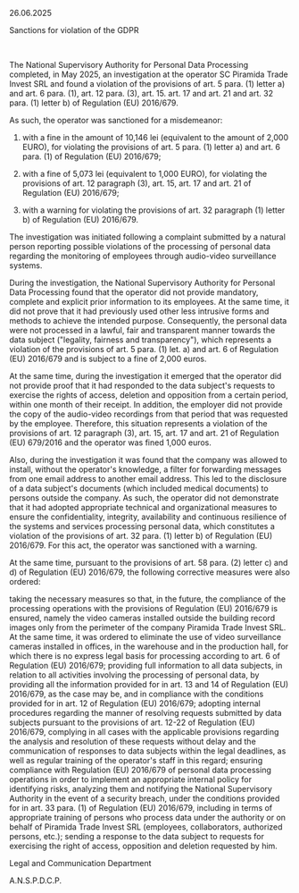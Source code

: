 26.06.2025

Sanctions for violation of the GDPR

 

The National Supervisory Authority for Personal Data Processing completed, in May 2025, an investigation at the operator SC Piramida Trade Invest SRL and found a violation of the provisions of art. 5 para. (1) letter a) and art. 6 para. (1), art. 12 para. (3), art. 15. art. 17 and art. 21 and art. 32 para. (1) letter b) of Regulation (EU) 2016/679.

As such, the operator was sanctioned for a misdemeanor:

1. with a fine in the amount of 10,146 lei (equivalent to the amount of 2,000 EURO), for violating the provisions of art. 5 para. (1) letter a) and art. 6 para. (1) of Regulation (EU) 2016/679;

2. with a fine of 5,073 lei (equivalent to 1,000 EURO), for violating the provisions of art. 12 paragraph (3), art. 15, art. 17 and art. 21 of Regulation (EU) 2016/679;

3. with a warning for violating the provisions of art. 32 paragraph (1) letter b) of Regulation (EU) 2016/679.

The investigation was initiated following a complaint submitted by a natural person reporting possible violations of the processing of personal data regarding the monitoring of employees through audio-video surveillance systems.

During the investigation, the National Supervisory Authority for Personal Data Processing found that the operator did not provide mandatory, complete and explicit prior information to its employees. At the same time, it did not prove that it had previously used other less intrusive forms and methods to achieve the intended purpose. Consequently, the personal data were not processed in a lawful, fair and transparent manner towards the data subject ("legality, fairness and transparency"), which represents a violation of the provisions of art. 5 para. (1) let. a) and art. 6 of Regulation (EU) 2016/679 and is subject to a fine of 2,000 euros.

At the same time, during the investigation it emerged that the operator did not provide proof that it had responded to the data subject's requests to exercise the rights of access, deletion and opposition from a certain period, within one month of their receipt. In addition, the employer did not provide the copy of the audio-video recordings from that period that was requested by the employee. Therefore, this situation represents a violation of the provisions of art. 12 paragraph (3), art. 15, art. 17 and art. 21 of Regulation (EU) 679/2016 and the operator was fined 1,000 euros.

Also, during the investigation it was found that the company was allowed to install, without the operator's knowledge, a filter for forwarding messages from one email address to another email address. This led to the disclosure of a data subject's documents (which included medical documents) to persons outside the company. As such, the operator did not demonstrate that it had adopted appropriate technical and organizational measures to ensure the confidentiality, integrity, availability and continuous resilience of the systems and services processing personal data, which constitutes a violation of the provisions of art. 32 para. (1) letter b) of Regulation (EU) 2016/679. For this act, the operator was sanctioned with a warning.

At the same time, pursuant to the provisions of art. 58 para. (2) letter c) and d) of Regulation (EU) 2016/679, the following corrective measures were also ordered:

taking the necessary measures so that, in the future, the compliance of the processing operations with the provisions of Regulation (EU) 2016/679 is ensured, namely the video cameras installed outside the building record images only from the perimeter of the company Piramida Trade Invest SRL. At the same time, it was ordered to eliminate the use of video surveillance cameras installed in offices, in the warehouse and in the production hall, for which there is no express legal basis for processing according to art. 6 of Regulation (EU) 2016/679; providing full information to all data subjects, in relation to all activities involving the processing of personal data, by providing all the information provided for in art. 13 and 14 of Regulation (EU) 2016/679, as the case may be, and in compliance with the conditions provided for in art. 12 of Regulation (EU) 2016/679; adopting internal procedures regarding the manner of resolving requests submitted by data subjects pursuant to the provisions of art. 12-22 of Regulation (EU) 2016/679, complying in all cases with the applicable provisions regarding the analysis and resolution of these requests without delay and the communication of responses to data subjects within the legal deadlines, as well as regular training of the operator's staff in this regard; ensuring compliance with Regulation (EU) 2016/679 of personal data processing operations in order to implement an appropriate internal policy for identifying risks, analyzing them and notifying the National Supervisory Authority in the event of a security breach, under the conditions provided for in art. 33 para. (1) of Regulation (EU) 2016/679, including in terms of appropriate training of persons who process data under the authority or on behalf of Piramida Trade Invest SRL (employees, collaborators, authorized persons, etc.); sending a response to the data subject to requests for exercising the right of access, opposition and deletion requested by him.

Legal and Communication Department

A.N.S.P.D.C.P.
